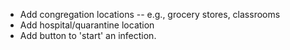 - Add congregation locations -- e.g., grocery stores, classrooms
- Add hospital/quarantine location
- Add button to 'start' an infection.
